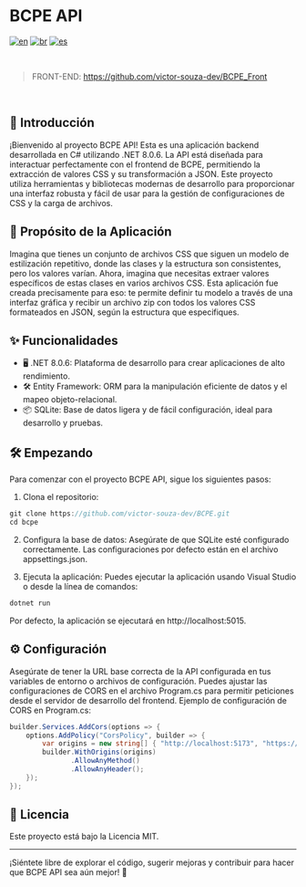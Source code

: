 # BCPE API

[![en](https://img.shields.io/badge/lang-en-red.svg)](https://github.com/victor-souza-dev/BCPE/blob/main/README.md)
[![br](https://img.shields.io/badge/lang-br-green.svg)](https://github.com/victor-souza-dev/BCPE/blob/main/README-br.md)
[![es](https://img.shields.io/badge/lang-es-orange.svg)](https://github.com/victor-souza-dev/BCPE/blob/main/README-es.md)
  
<br />

> FRONT-END: https://github.com/victor-souza-dev/BCPE_Front

<br />

## 🚀 Introducción
¡Bienvenido al proyecto BCPE API! Esta es una aplicación backend desarrollada en C# utilizando .NET 8.0.6. La API está diseñada para interactuar perfectamente con el frontend de BCPE, permitiendo la extracción de valores CSS y su transformación a JSON. Este proyecto utiliza herramientas y bibliotecas modernas de desarrollo para proporcionar una interfaz robusta y fácil de usar para la gestión de configuraciones de CSS y la carga de archivos.

## 🌟 Propósito de la Aplicación
Imagina que tienes un conjunto de archivos CSS que siguen un modelo de estilización repetitivo, donde las clases y la estructura son consistentes, pero los valores varían. Ahora, imagina que necesitas extraer valores específicos de estas clases en varios archivos CSS. Esta aplicación fue creada precisamente para eso: te permite definir tu modelo a través de una interfaz gráfica y recibir un archivo zip con todos los valores CSS formateados en JSON, según la estructura que especifiques.

## ✨ Funcionalidades
- 🖥️ .NET 8.0.6: Plataforma de desarrollo para crear aplicaciones de alto rendimiento.
- 🛠️ Entity Framework: ORM para la manipulación eficiente de datos y el mapeo objeto-relacional.
- 📦 SQLite: Base de datos ligera y de fácil configuración, ideal para desarrollo y pruebas.

## 🛠️ Empezando
Para comenzar con el proyecto BCPE API, sigue los siguientes pasos:

1. Clona el repositorio:
```csharp
git clone https://github.com/victor-souza-dev/BCPE.git
cd bcpe
```

2. Configura la base de datos:
Asegúrate de que SQLite esté configurado correctamente. Las configuraciones por defecto están en el archivo appsettings.json.

3. Ejecuta la aplicación:
Puedes ejecutar la aplicación usando Visual Studio o desde la línea de comandos:
```csharp
dotnet run
```

Por defecto, la aplicación se ejecutará en http://localhost:5015.

## ⚙️ Configuración
Asegúrate de tener la URL base correcta de la API configurada en tus variables de entorno o archivos de configuración. Puedes ajustar las configuraciones de CORS en el archivo Program.cs para permitir peticiones desde el servidor de desarrollo del frontend.
Ejemplo de configuración de CORS en Program.cs:
```csharp
builder.Services.AddCors(options => {
    options.AddPolicy("CorsPolicy", builder => {
        var origins = new string[] { "http://localhost:5173", "https://localhost:5173" };
        builder.WithOrigins(origins)
               .AllowAnyMethod()
               .AllowAnyHeader();
    });
});
```

## 📜 Licencia
Este proyecto está bajo la Licencia MIT.

***

¡Siéntete libre de explorar el código, sugerir mejoras y contribuir para hacer que BCPE API sea aún mejor! 🎉
